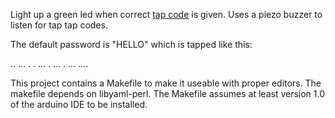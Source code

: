 Light up a green led when correct [tap code](http://en.wikipedia.org/wiki/Tap_code) is given. Uses a piezo buzzer to listen for tap tap codes. 

The default password is "HELLO" which is tapped like this:

.. ...
. .
... .
... .
... ....


This project contains a Makefile to make it useable with proper editors. The makefile depends on libyaml-perl. The Makefile assumes at least version 1.0 of the arduino IDE to be installed.

